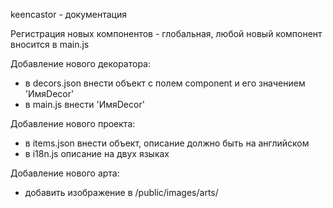 keencastor - документация

Регистрация новых компонентов - глобальная, любой новый компонент вносится в main.js

Добавление нового декоратора:
- в decors.json внести объект с полем component и его значением 'ИмяDecor'
- в main.js внести 'ИмяDecor'

Добавление нового проекта:
- в items.json внести объект, описание должно быть на английском
- в i18n.js описание на двух языках

Добавление нового арта:
- добавить изображение в /public/images/arts/